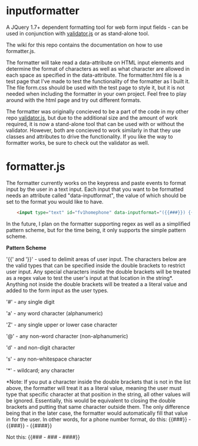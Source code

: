 inputformatter
==============

A JQuery 1.7+ dependent formatting tool for web form input fields - can be used in conjunction with [validator.js](https://github.com/mosbymc/validator) or as stand-alone tool.

The wiki for this repo contains the documentation on how to use formatter.js.

The formatter will take read a data-attribute on HTML input elements and determine the format of characters as well as what character are allowed in each space as specified in the data-attribute. The formatter.html file is a test page that I've made to test the functionality of the formatter as I built it. The file form.css should be used with the test page to style it, but it is not needed when including the formatter in your own project. Feel free to play around with the html page and try out different formats.

The formatter was originally concieved to be a part of the code in my other repo [validator.js](https://github.com/mosbymc/validator), but due to the additional size and the amount of work required, it is now a stand-alone tool that can be used with or without the validator. However, both are concieved to work similarly in that they use classes and attributes to drive the functionality. If you like the way to formatter works, be sure to check out the validator as well.


# **formatter.js**


The formatter currently works on the keypress and paste events to format input by the user in a text input. Each input that you want to be formatted needs an attribute called "data-inputformat", the value of which should be set to the format you would like to have. 
```html
    <input type="text" id="fv1homephone" data-inputformat="({{###}}) {{###}}-{{####}}"/>
```
In the future, I plan on the formatter supporting regex as well as a simplified pattern scheme, but for the time being, it only supports the simple pattern scheme.

**Pattern Scheme**

'{{' and '}}' - used to delimit areas of user input. The characters below are the valid types that can be specified inside the double brackets to restrict user input. Any special characters inside the double brackets will be treated as a regex value to test the user's input at that location in the string*. Anything not inside the double brackets will be treated a a literal value and added to the form input as the user types.

'#' - any single digit

'a' - any word character (alphanumeric)

'Z' - any single upper or lower case character

'@' - any non-word character (non-alphanumeric)

'd' - and non-digit character

's' - any non-whitespace character

'*' - wildcard; any character

*Note: If you put a character inside the double brackets that is not in the list above, the formatter will treat it as a literal value, meaning the user must type that specific character at that position in the string, all other values will be ignored. Essentially, this would be equivalent to closing the double brackets and putting that same character outside them. The only difference being that in the later case, the formatter would automatically fill that value in for the user. In other words, for a phone number format, do this:
{{###}} - {{###}} - {{####}}

Not this:
{{### - ### - ####}}

